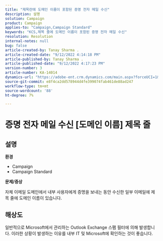 ```yaml
---
title: "제목란에 도메인 이름이 포함된 증명 전자 메일 수신"
description: 설명
solution: Campaign
product: Campaign
applies-to: "Campaign,Campaign Standard"
keywords: "KCS,제목 줄에 도메인 이름이 포함된 증명 전자 메일 수신"
resolution: Resolution
internal-notes: null
bug: false
article-created-by: Tanay Sharma .
article-created-date: "9/12/2022 4:14:18 PM"
article-published-by: Tanay Sharma .
article-published-date: "9/12/2022 4:17:23 PM"
version-number: 3
article-number: KA-14014
dynamics-url: "https://adobe-ent.crm.dynamics.com/main.aspx?forceUCI=1&pagetype=entityrecord&etn=knowledgearticle&id=aacf6bf1-b532-ed11-9db1-002248086735"
source-git-commit: e8f4ca2dd578944d4fe399074fab461de88ad247
workflow-type: tm+mt
source-wordcount: '88'
ht-degree: 7%

---
```


# 증명 전자 메일 수신 [도메인 이름] 제목 줄

## 설명


<b>환경</b>

- Campaign
- Campaign Standard




<b>문제/증상</b>

자체 이메일 도메인에서 내부 사용자에게 증명을 보내는 동안 수신한 일부 이메일에 제목 줄에 도메인 이름이 있습니다.


## 해상도


일반적으로 Microsoft에서 관리하는 Outlook Exchange 스팸 필터에 의해 발생합니다. 이러한 상황이 발생하는 이유를 내부 IT 및 Microsoft에 확인하는 것이 좋습니다.
